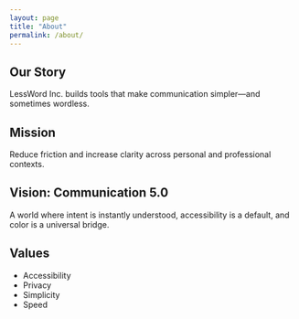 ```yaml
---
layout: page
title: "About"
permalink: /about/
---
```

<h2>Our Story</h2>
<p>LessWord Inc. builds tools that make communication simpler—and sometimes wordless.</p>

<h2>Mission</h2>
<p>Reduce friction and increase clarity across personal and professional contexts.</p>

<h2>Vision: Communication 5.0</h2>
<p>A world where intent is instantly understood, accessibility is a default, and color is a universal bridge.</p>

<h2>Values</h2>
<ul>
  <li>Accessibility</li>
  <li>Privacy</li>
  <li>Simplicity</li>
  <li>Speed</li>
</ul>

<!-- TODO: Replace the About page text with your exact copy. -->
